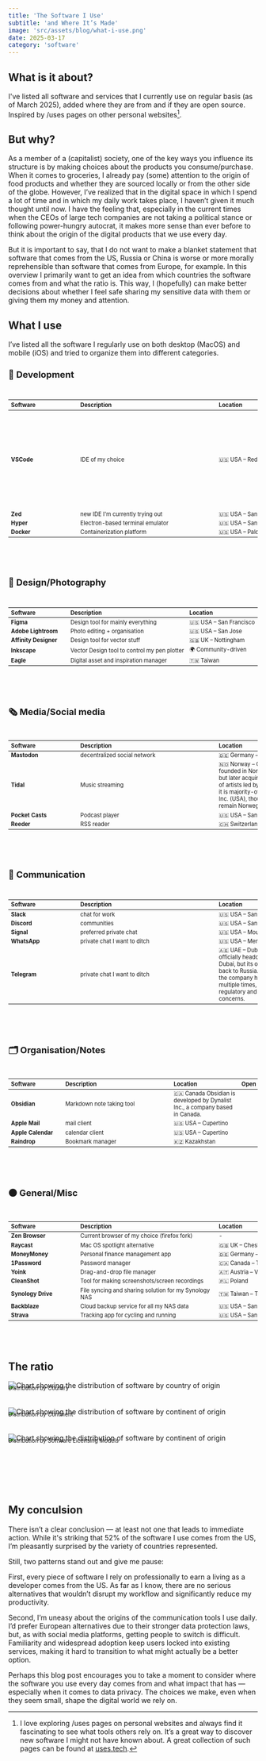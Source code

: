 ```yaml
---
title: 'The Software I Use'
subtitle: 'and Where It’s Made'
image: 'src/assets/blog/what-i-use.png'
date: 2025-03-17
category: 'software'
---
```


## What is it about?

I've listed all software and services that I currently use on regular basis (as of March 2025),
added where they are from and if they are open source. Inspired by /uses pages on other personal
websites[^1].

## But why?

As a member of a (capitalist) society, one of the key ways you influence its structure is by making
choices about the products you consume/purchase. When it comes to groceries, I already pay (some)
attention to the origin of food products and whether they are sourced locally or from the other side
of the globe. However, I’ve realized that in the digital space in which I spend a lot of time and in
which my daily work takes place, I haven’t given it much thought until now. I have the feeling that,
especially in the current times when the CEOs of large tech companies are not taking a political
stance or following power-hungry autocrat, it makes more sense than ever before to think about the
origin of the digital products that we use every day.

But it is important to say, that I do not want to make a blanket statement that software that comes
from the US, Russia or China is worse or more morally reprehensible than software that comes from
Europe, for example. In this overview I primarily want to get an idea from which countries the
software comes from and what the ratio is. This way, I (hopefully) can make better decisions about
whether I feel safe sharing my sensitive data with them or giving them my money and attention.

## What I use

I’ve listed all the software I regularly use on both desktop (MacOS) and mobile (iOS) and tried to
organize them into different categories.

### 🤖 Development

<div class="table-container">
<table class="mt-10 mb-20">
  <thead>
    <tr>
      <th style="text-align: left; width: 20%">Software</th>
      <th style="text-align: left; width: 40%">Description</th>
      <th style="text-align: left; width: 25%">Location</th>
      <th style="text-align: right; width: 15%">Open Source</th>
    </tr>
  </thead>
  <tbody>
    <tr>
      <td style="text-align: left"><strong>VSCode</strong></td>
      <td style="text-align: left">IDE of my choice</td>
      <td style="text-align: left">🇺🇸 USA – Redmond</td>
      <td  style="text-align: right">✅
        <label class="margin-toggle sidenote-number" for="sn-0">
        </label>
        <span class="sidenote lg:h-0" style="text-align: left">The core of VS Code is open source and is licensed under the MIT license. However, the official version released by Microsoft contains proprietary elements, such as extensions and branding.</span>
      </td>
    </tr>
    <tr>
      <td style="text-align: left"><strong>Zed</strong></td>
      <td style="text-align: left">new IDE I'm currently trying out</td>
      <td style="text-align: left">🇺🇸 USA – San Francisco</td>
      <td class="pr-2.5" style="text-align: right">✅</td>
    </tr>
    <tr>
      <td style="text-align: left"><strong>Hyper</strong></td>
      <td style="text-align: left">Electron-based terminal emulator</td>
      <td style="text-align: left">🇺🇸 USA – San Francisco</td>
      <td class="pr-2.5" style="text-align: right">✅</td>
    </tr>
    <tr>
      <td style="text-align: left"><strong>Docker</strong></td>
      <td style="text-align: left">Containerization platform</td>
      <td style="text-align: left">🇺🇸 USA – Palo Alto</td>
      <td class="pr-2.5" style="text-align: right">✅</td>
    </tr>
  </tbody>
</table>
</div>

### 📐 Design/Photography

<div class="table-container">
<table class="mt-10 mb-20">
  <thead>
    <tr>
      <th style="text-align: left; width: 20%">Software</th>
      <th style="text-align: left; width: 40%">Description</th>
      <th style="text-align: left; width: 25%">Location</th>
      <th style="text-align: right; width: 15%">Open Source</th>
    </tr>
  </thead>
  <tbody>
    <tr>
      <td style="text-align: left"><strong>Figma</strong></td>
      <td style="text-align: left">Design tool for mainly everything</td>
      <td style="text-align: left">🇺🇸 USA – San Francisco</td>
      <td class="pr-2.5" style="text-align: right">❌</td>
    </tr>
    <tr>
      <td style="text-align: left"><strong>Adobe Lightroom</strong></td>
      <td style="text-align: left">Photo editing + organisation</td>
      <td style="text-align: left">🇺🇸 USA – San Jose</td>
      <td class="pr-2.5" style="text-align: right">❌</td>
    </tr>
    <tr>
      <td style="text-align: left"><strong>Affinity Designer</strong></td>
      <td style="text-align: left">Design tool for vector stuff</td>
      <td style="text-align: left">🇬🇧 UK – Nottingham</td>
      <td class="pr-2.5" style="text-align: right">❌</td>
    </tr>
    <tr>
      <td style="text-align: left"><strong>Inkscape</strong></td>
      <td style="text-align: left">Vector Design tool to control my pen plotter</td>
      <td style="text-align: left">🌍 Community-driven</td>
      <td class="pr-2.5" style="text-align: right">✅</td>
    </tr>
    <tr>
      <td style="text-align: left"><strong>Eagle</strong></td>
      <td style="text-align: left">Digital asset and inspiration manager</td>
      <td style="text-align: left">🇹🇼 Taiwan</td>
      <td class="pr-2.5" style="text-align: right">❌</td>
    </tr>
  </tbody>
</table>
</div>

### 🗞️ Media/Social media

<div class="table-container">
<table class="mt-10 mb-20">
  <thead>
    <tr>
      <th style="text-align: left; width: 20%">Software</th>
      <th style="text-align: left; width: 40%">Description</th>
      <th style="text-align: left; width: 25%">Location</th>
      <th style="text-align: right; width: 15%">Open Source</th>
    </tr>
  </thead>
  <tbody>
    <tr>
      <td style="text-align: left"><strong>Mastodon</strong></td>
      <td style="text-align: left">decentralized social network</td>
      <td style="text-align: left">🇩🇪 Germany – Jena</td>
      <td class="pr-2.5" style="text-align: right">✅</td>
    </tr>
    <tr>
      <td style="text-align: left"><strong>Tidal</strong></td>
      <td style="text-align: left">Music streaming</td>
      <td style="text-align: left">🇳🇴 Norway – Oslo
            <label class="margin-toggle sidenote-number" for="sn-0"></label>
            <span class="sidenote lg:h-0" style="text-align: left; margin-right: -426px">TIDAL was founded in Norway by Aspiro but later acquired by a group of artists led by Jay-Z. Today, it is majority-owned by Block, Inc. (USA), though its origins remain Norwegian.</span>
        </td>
      <td class="pr-2.5" style="text-align: right">❌</td>
    </tr>
    <tr>
      <td style="text-align: left"><strong>Pocket Casts</strong></td>
      <td style="text-align: left">Podcast player</td>
      <td style="text-align: left">🇺🇸 USA – San Francisco</td>
      <td class="pr-2.5" style="text-align: right">❌</td>
    </tr>
    <tr>
      <td style="text-align: left"><strong>Reeder</strong></td>
      <td style="text-align: left">RSS reader</td>
      <td style="text-align: left">🇨🇭 Switzerland</td>
      <td class="pr-2.5" style="text-align: right">❌</td>
    </tr>

  </tbody>
</table>
</div>

### 💬 Communication

<div class="table-container">
<table class="mt-10 mb-20">
  <thead>
    <tr>
      <th style="text-align: left; width: 20%">Software</th>
      <th style="text-align: left; width: 40%">Description</th>
      <th style="text-align: left; width: 25%">Location</th>
      <th style="text-align: right; width: 15%">Open Source</th>
    </tr>
  </thead>
  <tbody>
    <tr>
      <td style="text-align: left"><strong>Slack</strong></td>
      <td style="text-align: left">chat for work</td>
      <td style="text-align: left">🇺🇸 USA – San Francisco</td>
      <td class="pr-2.5" style="text-align: right">❌</td>
    </tr>
    <tr>
      <td style="text-align: left"><strong>Discord</strong></td>
      <td style="text-align: left">communities</td>
      <td style="text-align: left">🇺🇸 USA – San Francisco</td>
      <td class="pr-2.5" style="text-align: right">❌</td>
    </tr>
    <tr>
      <td style="text-align: left"><strong>Signal</strong></td>
      <td style="text-align: left">preferred private chat</td>
      <td style="text-align: left">🇺🇸 USA – Mountain View</td>
      <td class="pr-2.5" style="text-align: right">✅</td>
    </tr>
    <tr>
      <td style="text-align: left"><strong>WhatsApp</strong></td>
      <td style="text-align: left">private chat I want to ditch</td>
      <td style="text-align: left">🇺🇸 USA – Menlo Park</td>
      <td class="pr-2.5" style="text-align: right">❌</td>
    </tr>
    <tr>
      <td style="text-align: left"><strong>Telegram</strong></td>
      <td style="text-align: left">private chat I want to ditch</td>
      <td style="text-align: left">🇦🇪 UAE – Dubai
        <label class="margin-toggle sidenote-number" for="sn-0"></label>
        <span class="sidenote lg:h-0" style="text-align: left; margin-right: -426px">Telegram is officially headquartered in Dubai, but its origins trace back to Russia. Over the years, the company has relocated multiple times, primarily due to regulatory and privacy concerns.</span>
      </td>
      <td class="pr-2.5" style="text-align: right">❌</td>
    </tr>
  </tbody>
</table>
</div>

### 🗂️ Organisation/Notes

<div class="table-container">
<table class="mt-10 mb-20">
  <thead>
    <tr>
      <th style="text-align: left; width: 20%">Software</th>
      <th style="text-align: left; width: 40%">Description</th>
      <th style="text-align: left; width: 25%">Location</th>
      <th style="text-align: right; width: 15%">Open Source</th>
    </tr>
  </thead>
  <tbody>
    <tr>
      <td style="text-align: left"><strong>Obsidian</strong></td>
      <td style="text-align: left">Markdown note taking tool</td>
      <td style="text-align: left">🇨🇦 Canada
        <label class="margin-toggle sidenote-number" for="sn-0"></label>
        <span class="sidenote lg:h-0" style="text-align: left; margin-right: -426px">Obsidian is developed by Dynalist Inc., a company based in Canada.</span></td>
      <td class="pr-2.5" style="text-align: right">❌</td>
    </tr>
    <tr>
      <td style="text-align: left"><strong>Apple Mail</strong></td>
      <td style="text-align: left">mail client</td>
      <td style="text-align: left">🇺🇸 USA – Cupertino</td>
      <td class="pr-2.5" style="text-align: right">❌</td>
    </tr>
    <tr>
      <td style="text-align: left"><strong>Apple Calendar</strong></td>
      <td style="text-align: left">calendar client</td>
      <td style="text-align: left">🇺🇸 USA – Cupertino</td>
      <td class="pr-2.5" style="text-align: right">❌</td>
    </tr>
    <tr>
      <td style="text-align: left"><strong>Raindrop</strong></td>
      <td style="text-align: left">Bookmark manager</td>
      <td style="text-align: left">🇰🇿 Kazakhstan</td>
      <td class="pr-2.5" style="text-align: right">❌</td>
    </tr>
  </tbody>
</table>
</div>

### ⚫ General/Misc

<div class="table-container">
<table class="mt-10 mb-20">
  <thead>
    <tr>
      <th style="text-align: left; width: 20%">Software</th>
      <th style="text-align: left; width: 40%">Description</th>
      <th style="text-align: left; width: 25%">Location</th>
      <th style="text-align: right; width: 15%">Open Source</th>
    </tr>
  </thead>
  <tbody>
    <tr>
      <td style="text-align: left"><strong>Zen Browser</strong></td>
      <td style="text-align: left">Current browser of my choice (firefox fork)</td>
      <td style="text-align: left">-</td>
      <td class="pr-2.5" style="text-align: right">✅</td>
    </tr>
    <tr>
      <td style="text-align: left"><strong>Raycast</strong></td>
      <td style="text-align: left">Mac OS spotlight alternative</td>
      <td style="text-align: left">🇬🇧 UK – Cheshire</td>
      <td class="pr-2.5" style="text-align: right">❌</td>
    </tr>
    <tr>
      <td style="text-align: left"><strong>MoneyMoney</strong></td>
      <td style="text-align: left">Personal finance management app</td>
      <td style="text-align: left">🇩🇪 Germany – Düsseldorf</td>
      <td class="pr-2.5" style="text-align: right">❌</td>
    </tr>
    <tr>
      <td style="text-align: left"><strong>1Password</strong></td>
      <td style="text-align: left">Password manager</td>
      <td style="text-align: left">🇨🇦 Canada – Toronto</td>
      <td class="pr-2.5" style="text-align: right">❌</td>
    </tr>
    <tr>
      <td style="text-align: left"><strong>Yoink</strong></td>
      <td style="text-align: left">Drag-and-drop file manager</td>
      <td style="text-align: left">🇦🇹 Austria – Vienna</td>
      <td class="pr-2.5" style="text-align: right">❌</td>
    </tr>
    <tr>
      <td style="text-align: left"><strong>CleanShot</strong></td>
      <td style="text-align: left">Tool for making screenshots/screen recordings</td>
      <td style="text-align: left">🇵🇱 Poland</td>
      <td class="pr-2.5" style="text-align: right">❌</td>
    </tr>
    <tr>
      <td style="text-align: left"><strong>Synology Drive</strong></td>
      <td style="text-align: left">File syncing and sharing solution for my Synology NAS</td>
      <td style="text-align: left">🇹🇼 Taiwan – Taipei</td>
      <td class="pr-2.5" style="text-align: right">❌</td>
    </tr>
    <tr>
      <td style="text-align: left"><strong>Backblaze</strong></td>
      <td style="text-align: left">Cloud backup service for all my NAS data</td>
      <td style="text-align: left">🇺🇸 USA – San Mateo</td>
      <td class="pr-2.5" style="text-align: right">-</td>
    </tr>
    <tr>
      <td style="text-align: left"><strong>Strava</strong></td>
      <td style="text-align: left">Tracking app for cycling and running</td>
      <td style="text-align: left">🇺🇸 USA – San Francisco</td>
      <td class="pr-2.5" style="text-align: right">-</td>
    </tr>
  </tbody>
</table>
</div>

## The ratio

![Chart showing the distribution of software by country of origin](../../assets/blog/ratio-software-location-country.png)

<figcaption>Distribution by Country</figcaption>

![Chart showing the distribution of software by continent of origin](../../assets/blog/ratio-software-location-continent.png)

<figcaption>Distribution by Continent</figcaption>

![Chart showing the distribution of software by continent of origin](../../assets/blog/ratio-software-open-source.png)

<figcaption style="margin-bottom: 120px !important">Distribution by Software Licensing Models</figcaption>

## My conculsion

There isn’t a clear conclusion — at least not one that leads to immediate action. While it's
striking that 52% of the software I use comes from the US, I’m pleasantly surprised by the variety
of countries represented.

Still, two patterns stand out and give me pause:

First, every piece of software I rely on professionally to earn a living as a developer comes from
the US. As far as I know, there are no serious alternatives that wouldn’t disrupt my workflow and
significantly reduce my productivity.

Second, I’m uneasy about the origins of the communication tools I use daily. I’d prefer European
alternatives due to their stronger data protection laws, but, as with social media platforms,
getting people to switch is difficult. Familiarity and widespread adoption keep users locked into
existing services, making it hard to transition to what might actually be a better option.

Perhaps this blog post encourages you to take a moment to consider where the software you use every
day comes from and what impact that has — especially when it comes to data privacy. The choices we
make, even when they seem small, shape the digital world we rely on.

[^1]:
    I love exploring /uses pages on personal websites and always find it fascinating to see what
    tools others rely on. It’s a great way to discover new software I might not have known about. A
    great collection of such pages can be found at [uses.tech](https://uses.tech/).

<style>
    h3 {
        font-size: 1.125rem !important;
    }
    figcaption {
        margin-top: -24px !important;
        margin-bottom: 32px !important;
        font-size: 0.8em !important;
    }

    /* Table styles that apply at all breakpoints */
    .table-container {
        width: 100%;
        margin-top: 2.5rem;
        margin-bottom: 5rem;
    }

    .table-container table {
        width: 100%;
        margin-top: 0;
        margin-bottom: 0;
        font-size: 0.75em;
    }

    /* Table responsiveness only for smaller screens */
    @media (max-width: 1023px) {
        .table-container {
            overflow-x: auto;
            -webkit-overflow-scrolling: touch;
        }

        .table-container table {
            min-width: 700px; /* Ensures table doesn't shrink too much on mobile */
            font-size: 0.8em;
        }
    }
</style>
